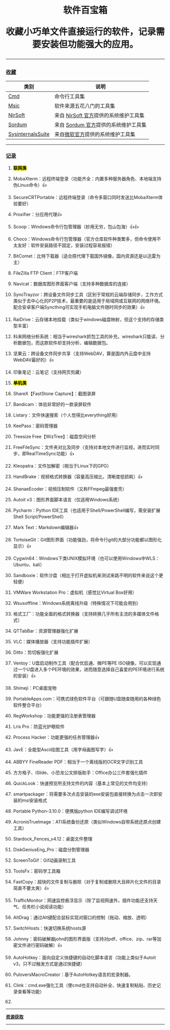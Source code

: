 <h1 align="center">软件百宝箱</h>

收藏小巧单文件直接运行的软件，记录需要安装但功能强大的应用。

---

### **[收藏](https://github.com/kqdssheng/softbox)**

| 类别                                                 | 说明                                                                  |
| -------------------------------------------------- | ------------------------------------------------------------------- |
| [Cmd](./Cmd/README.md)                             | 命令行工具集                                                              |
| [Msic](./Msic/README.md)                           | 软件来源五花八门的工具集                                                        |
| [NirSoft](./NirSoft/README.md)                     | 来自 [NirSoft 官方](https://www.nirsoft.net/)提供的系统维护工具集                 |
| [Sordum](./Sordum/README.md)                       | 来自 [Sordum 官方](https://www.sordum.org/)提供的系统维护工具集                   |
| [SysinternalsSuite](./SysinternalsSuite/README.md) | 来自[微软官方](https://learn.microsoft.com/zh-cn/sysinternals/)提供的系统维护工具集 |

---

### **[记录](https://pan.baidu.com/s/1KrVdgYB1ezEDNbZJpBEXlg?pwd=6666)**

1. **<mark>联网类</mark>**

2. MobaXterm：远程终端登录（功能齐全：内置多种服务器角色、本地端支持伪Linux命令）👍

3. SecureCRTPortable：远程终端登录（命令多窗口同时发送比MobaXterm体验要好）

4. Proxifier：分应用代理👍

5. Scoop：Windows命令行包管理器（妙用无穷，包山包海）👍👍

6. Choco：Windows命令行包管理器（官方仓库软件种类繁多，但命令使用不太友好：软件安装路径不固定，安装过程容易报错）

7. BitComet：比特下载器（适合搭代理下载国外镜像，国内资源还是以迅雷为主）

8. FileZilla FTP Client：FTP客户端

9. Navicat：数据库图形界面客户端（支持多种数据库的连接）

10. SyncTrayzor：跨设备文件同步工具（区别于常规的云端存储同步，工作方式类似于去中心化的P2P技术，最重要的是适用于局域网或互联网的网络环境。配合安卓客户端Syncthing可实现手机电脑文件随时同步的效果）👍

11. RaiDrive：云存储本地挂载（类似于windows磁盘映射，但这个支持的存储类型丰富）

12. 科来网络分析系统：相当于wireshark抓包工具的补充，wireshark只能读、分析数据包，而这款软件却支持分析、编辑数据包。

13. 坚果云：跨设备文件同步共享（支持WebDAV，算是国内外云盘中支持WebDAV最好的）👍

14. 印象笔记：云笔记（支持网页剪藏）

15. **<mark>单机类</mark>**

16. ShareX【FastStone Capture】：截图录屏

17. Bandicam：体验非常好的一款录屏软件

18. Listary：文件快速搜索（个人觉得比everything好用）

19. KeePass：密码管理器

20. Treesize Free【WizTree】：磁盘空间分析

21. FreeFileSync：文件夹对比及同步（支持对本地文件进行监视，进而实时同步，即RealTimeSync功能）👍

22. Kleopatra：文件加解密（相当于Linux下的GPG）

23. HandBrake：视频格式转换器（容量高压缩比，清晰度低损耗）👍

24. ShanaeEcoder：视频压制软件（又称FFmpeg最强套壳）

25. Autoit v3：图形界面脚本语言（仅适用Windows系统）

26. Pycharm：Python IDE工具（也适用于Shell/PowerShell编写，需安装扩展Shell Script/PowerShell）

27. Mark Text：Markdown编辑器👍

28. TortoiseGit：Git图形界面（功能强劲，将命令行git的大部分功能都以图形化显示）👍

29. Cygwin64：Windows下类UNIX模拟环境（也可以使用Windows中WLS：Ubuntu、kali）

30. Sandboxie：软件沙盘（相比于打开虚拟机来测试来路不明的软件来说这个更轻便）

31. VMWare Workstation Pro：虚拟机（感觉比Virtual Box好用）

32. Wsusoffline：Windows系统离线升级（特殊情况下可能会用到）

33. 格式工厂：功能全面的格式转换器（支持转换几乎所有主流的多媒体文件格式）

34. QTTabBar：资源管理器强化扩展

35. VLC：媒体播放器（支持功能插件扩展）

36. Ditto：剪切板强化扩展

37. Ventoy：U盘启动制作工具（配合优启通、微PE等PE ISO镜像，可以实现通过一个U盘进入多个PE环境的效果，进而随意选择自己喜爱的PE环境进行系统的安装）👍

38. Shimeji：PC桌面宠物

39. PortableApps.com：可携式绿色软件平台（可跟随U盘随查随用的各种绿色软件整合平台）

40. RegWorkshop：功能更强的注册表管理器

41. Lris Pro：防蓝光护眼软件

42. Process Hacker：功能更强的任务管理器👍

43. JavE：全能型Ascii绘图工具（用字母画图写字）👍

44. ABBYY FineReader PDF：相当于一个离线版的OCR文字识别工具

45. 方方格子、iSlide、小恐龙公文排版助手：Office办公三件套强化插件

46. QuickLook：快速预览所支持文件的内容（基本上常见的文件均支持）

47. smartpackager：将需要多次点击安装的exe安装包直接转换为点击一次即安装的msi安装格式

48. Portable Python-3.10.0：便携版python IDE编写调试环境

49. AcronisTrueImage：ATI系统备份还原（类似Windows自带系统还原点创建工具）

50. Stardock_Fences_v4.12：桌面文件整理

51. DiskGeniusEng_Pro：磁盘分割管理器

52. ScreenToGif：Gif动画录制工具

53. ToolsFx：密码学工具箱

54. FastCopy：超快的文件复制与删除（对于复制或删除大且碎片化文件的目录简直不要太爽）👍

55. TrafficMonitor：网速监控悬浮显示（除了监视网速外，插件功能还支持天气、任务栏小说阅读功能）

56. AltDrag：通过Alt键配合鼠标实现对窗口的控制（拖动、缩放、透明）

57. SwitchHosts：快速切换系统hosts源

58. Johnny：密码破解器john的图形界面版（支持对pdf、office、zip、rar等加密文件进行密码破解）👍

59. AutoHotkey：面向自定义快捷键的自动化脚本语言（功能上类似于Autoit v3，只不过触发方式是通过快捷键）

60. PuloversMacroCreator：基于AutoHotkey语言的宏录制器。

61. Clink：cmd.exe强化工具（使cmd也支持自动补全、快速复制粘贴、历史记录查看等功能）

62. 

---

**[资源获取](https://pan.baidu.com/s/1KrVdgYB1ezEDNbZJpBEXlg?pwd=6666)**

---
